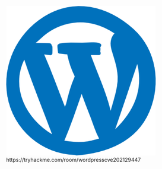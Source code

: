 <img src="https://github.com/patrickpca/TryHackMe/blob/master/Wordpress-%20CVE-2021-29447/img/wp.png" width="80%">
https://tryhackme.com/room/wordpresscve202129447
